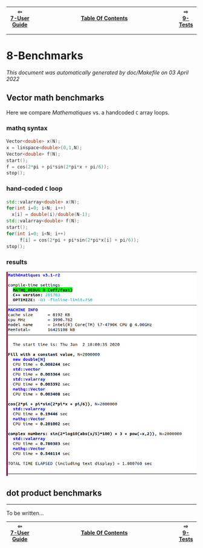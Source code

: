 
| ⇦ <br />[7-User Guide](user-guide.md)  | <br />[Table Of Contents](../README.md)<br /> <img width=1000/> | ⇨ <br />[9-Tests](test.md)   |
| ----------- | ----------- | ----------- |


-------------------------

# 8-Benchmarks

_This document was automatically generated by doc/Makefile on 03 April 2022_



## Vector math benchmarks 

Here we compare _Mathematiques_ vs. a handcoded `C` array loops.

### mathq syntax 
```C++
Vector<double> x(N);
x = linspace<double>(0,1,N);
Vector<double> f(N);
start();
f = cos(2*pi + pi*sin(2*pi*x + pi/6));
stop();
```

### hand-coded `C` loop 
```C++
std::valarray<double> x(N);
for(int i=0; i<N; i++)
  x[i] = double(i)/double(N-1);
std::valarray<double> f(N);
start();
for(int i=0; i<N; i++)
     f[i] = cos(2*pi + pi*sin(2*pi*x[i] + pi/6));
stop();
```
### results

![benchmarks](../files/benchmark.png)


## dot product benchmarks
---------------------------------------------------------------------------
To be written...

| ⇦ <br />[7-User Guide](user-guide.md)  | <br />[Table Of Contents](../README.md)<br /> <img width=1000/> | ⇨ <br />[9-Tests](test.md)   |
| ----------- | ----------- | ----------- |
